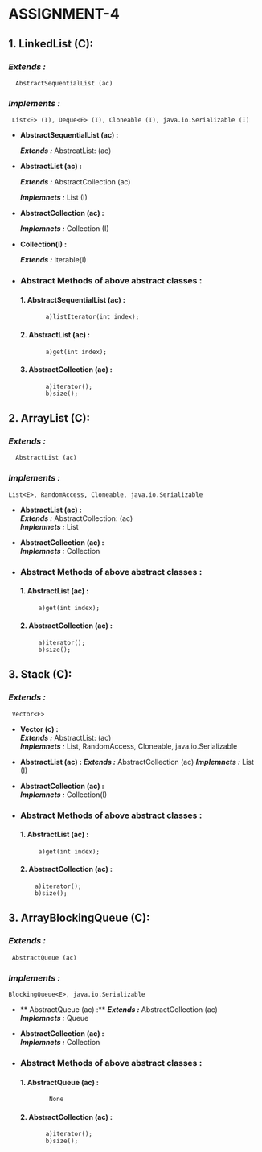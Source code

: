 # ASSIGNMENT-4 #

  ## **1.**  **LinkedList (C):** ##
   
   ### ***Extends :*** ###
      AbstractSequentialList (ac)
   ### ***Implements :*** ###
     List<E> (I), Deque<E> (I), Cloneable (I), java.io.Serializable (I)
     
 *   **AbstractSequentialList (ac) :**

      ***Extends :***     AbstrcatList: (ac)    
     
         
 *   **AbstractList (ac) :**
   
     ***Extends :***   AbstractCollection (ac)
   
     ***Implemnets :***   List (I)
   

  * **AbstractCollection (ac) :** 
     
       ***Implemnets :***   Collection (I)
     
     
  * **Collection(I) :** 
           
       ***Extends :***  Iterable(I)

* ###  **Abstract Methods of above abstract classes :** ###
   #### **1.**  **AbstractSequentialList (ac) :** ####    
             a)listIterator(int index);
   #### **2.**  **AbstractList (ac) :** ####    
             a)get(int index);
   #### **3.**  **AbstractCollection (ac) :** ####    
             a)iterator();
             b)size();
             
             
## **2.**  **ArrayList (C):** ##
   ### ***Extends :*** ###
      AbstractList (ac)
   ### ***Implements :*** ###
    List<E>, RandomAccess, Cloneable, java.io.Serializable
  *   **AbstractList (ac) :**   
    ***Extends :***    AbstractCollection: (ac)  
    ***Implemnets :***  List<E>
   
  *   **AbstractCollection (ac) :**    
      ***Implemnets :***   Collection<E>
   
  * ###  **Abstract Methods of above abstract classes :** ###
     #### **1.**  **AbstractList (ac) :** ####    
             a)get(int index);
     #### **2.**  **AbstractCollection (ac)  :** ####    
             a)iterator();
             b)size();      
             
 ## **3.**  **Stack (C):** ##
   ### ***Extends :*** ###
     Vector<E>
 *   **Vector (c) :**   
    ***Extends :***    AbstractList: (ac)  
    ***Implemnets :***  List<E>, RandomAccess, Cloneable, java.io.Serializable
    
   *   **AbstractList (ac) :**
       ***Extends :***   AbstractCollection (ac)
       ***Implemnets :***   List (I)
       
   *   **AbstractCollection (ac) :**    
       ***Implemnets :***   Collection(I)
       
   * ###  **Abstract Methods of above abstract classes :** ###
     #### **1.**  **AbstractList (ac) :** ####   
              a)get(int index);
     #### **2.**  **AbstractCollection (ac)  :** ####    
             a)iterator();
             b)size();  
             
             
## **3.**  **ArrayBlockingQueue (C):** ##
   ### ***Extends :*** ###
     AbstractQueue (ac)
   ### ***Implements :*** ###
    BlockingQueue<E>, java.io.Serializable 
    
 *   ** AbstractQueue (ac) :**
      ***Extends :***    AbstractCollection (ac)   
      ***Implemnets :***    Queue<E>
   
*   **AbstractCollection (ac) :**    
      ***Implemnets :***   Collection<E>
    
* ###  **Abstract Methods of above abstract classes :** ###
     #### **1.**  **AbstractQueue (ac) :** ####   
              None
     #### **2.**  **AbstractCollection (ac)  :** ####    
             a)iterator();
             b)size();  
     

